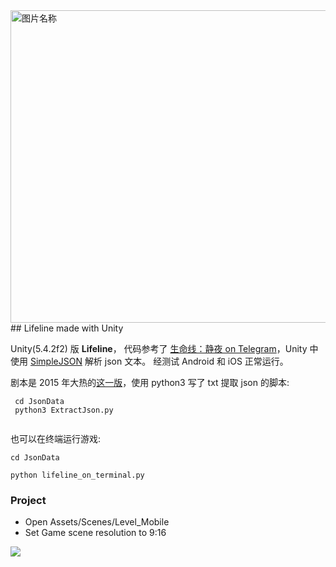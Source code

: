 <!--![](http://upload-images.jianshu.io/upload_images/266748-635b8f94a4500b23.jpg?imageMogr2/auto-orient/strip%7CimageView2/2/w/1240/imageView/2/w/619/q/90)-->
<img src="http://upload-images.jianshu.io/upload_images/266748-635b8f94a4500b23.jpg?imageMogr2/auto-orient/strip%7CimageView2/2/w/1240" width = "800" height = "500" alt="图片名称" align=center />
## Lifeline made with Unity
  
Unity(5.4.2f2) 版 **Lifeline**， 代码参考了 [生命线：静夜 on Telegram](http://www.jianshu.com/p/5a480d2d5dc6)，Unity 中使用 [SimpleJSON](http://wiki.unity3d.com/index.php/SimpleJSON) 解析 json 文本。
经测试 Android 和 iOS 正常运行。  
 
剧本是 2015 年大热的[这一版](https://itunes.apple.com/cn/app/lifeline-sheng-ming-xian/id982354972?mt=8)，使用 python3 写了 txt 提取 json 的脚本: 

``` 
 cd JsonData  
 python3 ExtractJson.py   
 
``` 


也可以在终端运行游戏:  

``` 
cd JsonData  
 
python lifeline_on_terminal.py 

```



### Project   
  
- Open Assets/Scenes/Level_Mobile  
- Set Game scene resolution to 9:16     
  
 ![](https://github.com/wuqxuan/LifeLineUnity/raw/master/image/Lifeline.png)   



